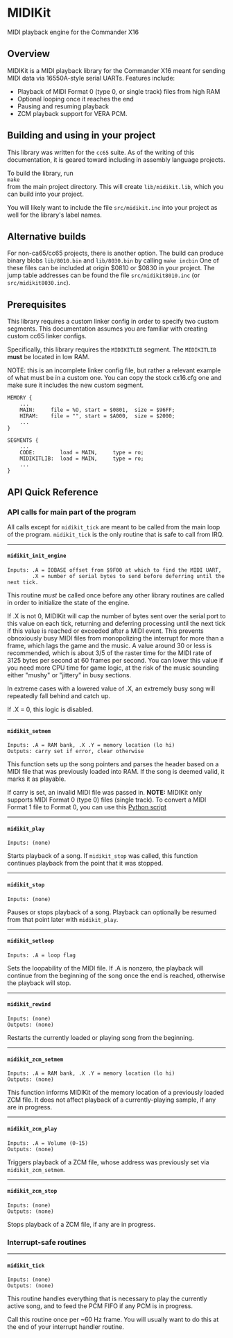 # MIDIKit
MIDI playback engine for the Commander X16

## Overview

MIDIKit is a MIDI playback library for the Commander X16 meant for sending MIDI data via 16550A-style serial UARTs.  Features include:

* Playback of MIDI Format 0 (type 0, or single track) files from high RAM
* Optional looping once it reaches the end
* Pausing and resuming playback
* ZCM playback support for VERA PCM.

## Building and using in your project

This library was written for the `cc65` suite.  As of the writing of this documentation, it is geared toward including in assembly language projects.

To build the library, run  
`make`  
from the main project directory. This will create `lib/midikit.lib`, which you can build into your project.

You will likely want to include the file `src/midikit.inc` into your project as well for the library's label names.

## Alternative builds

For non-ca65/cc65 projects, there is another option. The build can produce binary blobs `lib/8010.bin` and `lib/8030.bin` by calling
`make incbin`
One of these files can be included at origin $0810 or $0830 in your project.  The jump table addresses can be found the file `src/midikit8010.inc` (or `src/midikit8030.inc`).

## Prerequisites

This library requires a custom linker config in order to specify two custom segments.  This documentation assumes you are familiar with creating custom cc65 linker configs.

Specifically, this library requires the `MIDIKITLIB` segment. The `MIDIKITLIB` **must** be located in low RAM.

NOTE: this is an incomplete linker config file, but rather a relevant example of what must be in a custom one.  You can copy the stock cx16.cfg one and make sure it includes the new custom segment.

```
MEMORY {
    ...
    MAIN:     file = %O, start = $0801,  size = $96FF;
    HIRAM:    file = "", start = $A000,  size = $2000;
    ...
}

SEGMENTS {
    ...
    CODE:        load = MAIN,     type = ro;
    MIDIKITLIB:  load = MAIN,     type = ro;
    ...
}
```

## API Quick Reference

### API calls for main part of the program

All calls except for `midikit_tick` are meant to be called from the main loop of the program. `midikit_tick` is the only routine that is safe to call from IRQ.

---
#### `midikit_init_engine`
```
Inputs: .A = IOBASE offset from $9F00 at which to find the MIDI UART,
        .X = number of serial bytes to send before deferring until the next tick.
```
This routine *must* be called once before any other library routines are called in order to initialize the state of the engine.

If .X is not 0, MIDIKit will cap the number of bytes sent over the serial port to this value on each tick, returning and deferring processing until the next tick if this value is reached or exceeded after a MIDI event. This prevents obnoxiously busy MIDI files from monopolizing the interrupt for more than a frame, which lags the game and the music. A value around 30 or less is recommended, which is about 3/5 of the raster time for the MIDI rate of 3125 bytes per second at 60 frames per second. You can lower this value if you need more CPU time for game logic, at the risk of the music sounding either "mushy" or "jittery" in busy sections.

In extreme cases with a lowered value of .X, an extremely busy song will repeatedly fall behind and catch up.

If .X = 0, this logic is disabled.

---
#### `midikit_setmem`
```
Inputs: .A = RAM bank, .X .Y = memory location (lo hi)
Outputs: carry set if error, clear otherwise
```

This function sets up the song pointers and parses the header based on a MIDI file that was previously loaded into RAM. If the song is deemed valid, it marks it as playable.  

If carry is set, an invalid MIDI file was passed in. **NOTE:** MIDIKit only supports MIDI Format 0 (type 0) files (single track). To convert a MIDI Format 1 file to Format 0, you can use this [Python script](convertmidi.py)

---

#### `midikit_play`
```
Inputs: (none)
```
Starts playback of a song.  If `midikit_stop` was called, this function continues playback from the point that it was stopped.  

---
#### `midikit_stop`
```
Inputs: (none)
```
Pauses or stops playback of a song. Playback can optionally be resumed from that point later with `midikit_play`.

---
#### `midikit_setloop`
```
Inputs: .A = loop flag
```
Sets the loopability of the MIDI file. If .A is nonzero, the playback will continue from the beginning of the song once the end is reached, otherwise the playback will stop.

---
#### `midikit_rewind`
```
Inputs: (none)
Outputs: (none)
```
Restarts the currently loaded or playing song from the beginning.


---
#### `midikit_zcm_setmem`
```
Inputs: .A = RAM bank, .X .Y = memory location (lo hi)
Outputs: (none)
```

This function informs MIDIKit of the memory location of a previously loaded ZCM file. It does not affect playback of a currently-playing sample, if any are in progress.

---
#### `midikit_zcm_play`
```
Inputs: .A = Volume (0-15)
Outputs: (none)
```

Triggers playback of a ZCM file, whose address was previously set via `midikit_zcm_setmem`.

---
#### `midikit_zcm_stop`
```
Inputs: (none)
Outputs: (none)
```

Stops playback of a ZCM file, if any are in progress.


### Interrupt-safe routines

---
#### `midikit_tick`
```
Inputs: (none)
Outputs: (none)
```

This routine handles everything that is necessary to play the currently active song, and to feed the PCM FIFO if any PCM is in progress.

Call this routine once per ~60 Hz frame.  You will usually want to do this at the end of your interrupt handler routine.


